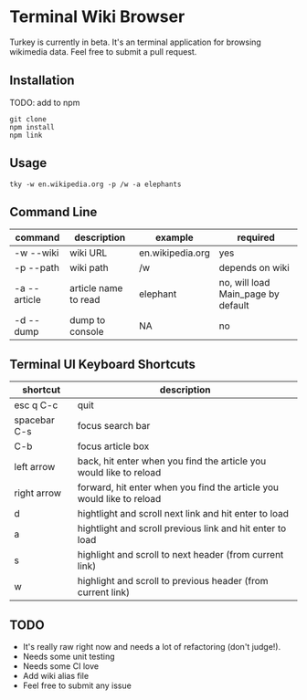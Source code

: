 # Terminal Wiki Browser
Turkey is currently in beta. It's an terminal application 
for browsing wikimedia data. Feel free to submit a pull request.
## Installation
TODO: add to npm
```
git clone
npm install
npm link
```
## Usage
```
tky -w en.wikipedia.org -p /w -a elephants
```
## Command Line
command | description | example | required
--- | --- | --- | ---
-w --wiki | wiki URL | en.wikipedia.org | yes
-p --path | wiki path | /w | depends on wiki
-a --article | article name to read | elephant | no, will load Main_page by default
-d --dump | dump to console | NA | no

## Terminal UI Keyboard Shortcuts
shortcut | description
--- | ---
esc q C-c | quit 
spacebar C-s | focus search bar
C-b | focus article box
left arrow | back, hit enter when you find the article you would like to reload
right arrow | forward, hit enter when you find the article you would like to reload
d | hightlight and scroll next link and hit enter to load
a | hightlight and scroll previous link and hit enter to load
s | highlight and scroll to next header (from current link)
w | highlight and scroll to previous header (from current link)

## TODO

* It's really raw right now and needs a lot of refactoring (don't judge!).
* Needs some unit testing
* Needs some CI love
* Add wiki alias file
* Feel free to submit any issue



